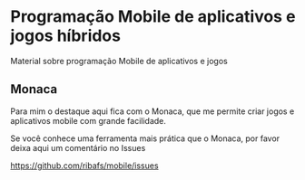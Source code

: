 # Programação Mobile de aplicativos e jogos híbridos

Material sobre programação Mobile de aplicativos e jogos

## Monaca

Para mim o destaque aqui fica com o Monaca, que me permite criar jogos e aplicativos mobile com grande facilidade.

Se você conhece uma ferramenta mais prática que o Monaca, por favor deixa aqui um comentário no Issues

https://github.com/ribafs/mobile/issues

